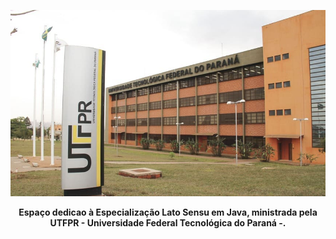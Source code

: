 <p align="center">
  <img src="./Capa.png" alt="Texto Alternativo">
</p>

<p align="center">
  <strong>Espaço dedicao à Especialização Lato Sensu em Java, ministrada pela UTFPR - Universidade Federal Tecnológica do Paraná -.</strong>
</p>
